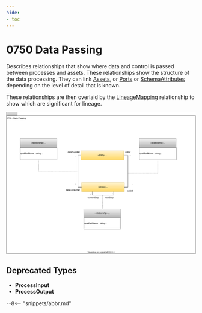 ```yaml
---
hide:
- toc
---
```


<!-- SPDX-License-Identifier: CC-BY-4.0 -->
<!-- Copyright Contributors to the ODPi Egeria project. -->

# 0750 Data Passing

Describes relationships that show where data and control is passed between processes and assets.  These relationships show the structure of the data processing.  They can link [Assets](/egeria-docs/types/0/0010-Base-Model.md), or [Ports](/egeria-docs/types/2/0217-Ports.md) or [SchemaAttributes](0505-Schema-Attributes.md)
depending on the level of detail that is known.

These relationships are then overlaid by the [LineageMapping](/egeria-docs/types/7/0770-Lineage-Mapping.md) relationship to show which are significant for lineage.


![UML](0750-Data-Passing.svg)


## Deprecated Types

* **ProcessInput**
* **ProcessOutput**

--8<-- "snippets/abbr.md"